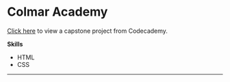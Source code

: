 # Colmar Academy
[Click here](https://echochr.github.io/Capstone-Colmar_Academy) to view a capstone project from Codecademy.
 
__Skills__
- HTML
- CSS
---
